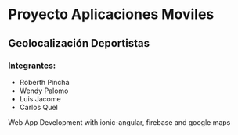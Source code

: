 # Proyecto Aplicaciones Moviles

## Geolocalización Deportistas

### Integrantes:
- Roberth Pincha
- Wendy Palomo
- Luis Jacome
- Carlos Quel

Web App Development with ionic-angular, firebase and google maps
